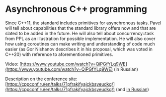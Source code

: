 # Asynchronous C++ programming

Since C++11, the standard includes primitives for asynchronous tasks. Pavel will tell about capabilities that the standard library offers now and that are slated to be added in the future. He will also tell about concurrency::task from PPL as an illustration for possible implementation. He will also cover how using coroutines can make writing and understanding of code much easier (as Gor Nishanov describes it in his proposal, which was voted in C++20) with reference to aforementioned primitives.

Video: [https://www.youtube.com/watch?v=QiPGfYLq9WE](https://www.youtube.com/watch?v=QiPGfYLq9WE) (in Russian)

Description on the conference site:
[https://cppconf.ru/en/talks/71pfrakjfyajckbsyeudkg/](https://cppconf.ru/en/talks/71pfrakjfyajckbsyeudkg/) (and [in Russian](https://cppconf.ru/talks/71pfrakjfyajckbsyeudkg/))
